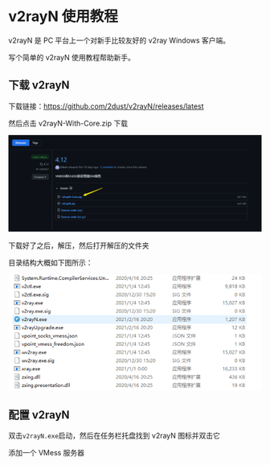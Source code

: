 # v2rayN 使用教程

v2rayN 是 PC 平台上一个对新手比较友好的 v2ray Windows 客户端。

写个简单的 v2rayN 使用教程帮助新手。

## 下载 v2rayN

下载链接：<https://github.com/2dust/v2rayN/releases/latest>

然后点击 v2rayN-With-Core.zip 下载

![](./assets/001.png)

下载好了之后，解压，然后打开解压的文件夹

目录结构大概如下图所示：

![](./assets/002.png)

## 配置 v2rayN

双击`v2rayN.exe`启动，然后在任务栏托盘找到 v2rayN 图标并双击它

添加一个 VMess 服务器
